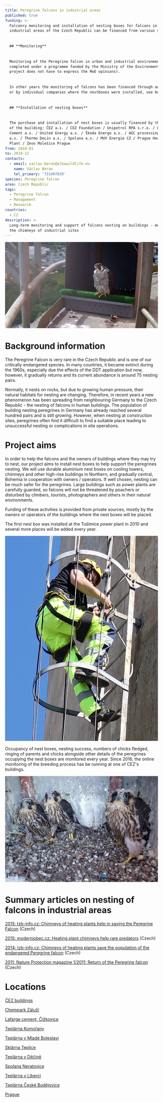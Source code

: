 ```yaml
---
title: Peregrine falcons in industrial areas
published: true
funding: >-
  Falconry monitoring and installation of nesting boxes for falcons in
  industrial areas of the Czech Republic can be financed from various sources:


  ## **Monitoring**


  Monitoring of the Peregrine falcon in urban and industrial environment
  completed under a programme funded by the Ministry of the Environment (the
  project does not have to express the MoE opinions). 


  In other years the monitoring of falcons has been financed through own funds
  or by individual companies where the nestboxes were installed, see below.


  ## **Installation of nesting boxes**


  The purchase and installation of nest boxes is usually financed by the owner
  of the building: ČEZ a.s. / CEZ Foundation / Unipetrol RPA s.r.o. / Lafarge
  Cement a.s. / United Energy a.s. / Škoda Energo a.s. / AGC processing Teplice
  a.s. / Thermo Decin a.s. / Spolana a.s. / MVV Energie CZ / Prague Heating
  Plant / Zevo Malešice Prague
from: 2010-01
to: 2019-12
contacts:
  - email: vaclav.beran@alkawildlife.eu
    name: Václav Beran
    tel_primary: '731407839'
species: Peregrine falcon
area: Czech Republic
tags:
  - Peregrine falcon
  - Management
  - Research
countries:
  - CZ
description: >-
  Long-term monitoring and support of falcons nesting on buildings - mostly on
  the chimneys of industrial sites
---
```

![](/media/sokol_budějovice.jpg)

# Background information

The Peregrine Falcon is very rare in the Czech Republic and is one of our critically endangered species. In many countries, it became extinct during the 1960s, especially due the effects of the DDT application but now, however, it gradually returns and its current abundance is around 75 nesting pairs. 

Normally, it nests on rocks, but due to growing human pressure, their natural habitats for nesting are changing. Therefore, in recent years a new phenomenon has been spreading from neighbouring Germany to the Czech Republic - the nesting of falcons in human buildings. The population of building nesting peregrines in Germany has already reached several hundred pairs and is still growing. However, when nesting at construction sites, peregrines often find it difficult to find a suitable place leading to unsuccessful nesting or complications in site operations.

# Project aims

In order to help the falcons and the owners of buildings where they may try to nest, our project aims to install nest boxes to help support the peregrines nesting. We will use durable aluminium nest boxes on cooling towers, chimneys and other high-rise buildings in Northern, and gradually central, Bohemia in cooperation with owners / operators. If well chosen, nesting can be much safer for the peregrines. Large buildings such as power plants are carefully guarded, so falcons will not be threatened by poachers or disturbed by climbers, tourists, photographers and others in their natural environments. 

Funding of these activities is provided from private sources, mostly by the owners or operators of the buildings where the nest boxes will be placed.

The first nest box was installed at the Tušimice power plant in 2010 and several more places will be added every year.

![](/media/cesta-nahoru-3.jpg "Monitoring of nest boxes")

Occupancy of nest boxes, nesting success, numbers of chicks fledged, ringing of parents and chicks alongside other details of the peregrines occupying the nest boxes are monitored every year. Since 2016, the online monitoring of the breeding process has be running at one of CEZ's buildings.

![](/media/bráškové-a-sestřička-s-kroužky.jpg)

# Summary articles on nesting of falcons in industrial areas

[2015: tzb-info.cz: Chimneys of heating plants help in saving the Peregrine Falcon](https://energetika.tzb-info.cz/teplarenstvi/13022-kominy-teplaren-pomahaji-pri-zachrane-sokola-stehovaveho) (Czech)

[2015: moderniobec.cz: Heating plant chimneys help rare predators](https://www.moderniobec.cz/kominy-teplaren-pomahaji-vzacnym-dravcum/) (Czech)

[2014: tzb-info.cz: Chimneys of heating plants save the population of the endangered Peregrine falcon](https://www.tzb-info.cz/rozhovory-komentare/11572-kominy-teplaren-zachranuji-populaci-ohrozeneho-sokola-stehovaveho) (Czech)

[2011: Nature Protection magazine 1/2011: Return of the Peregrine falcon](/media/OP_8-11.pdf) (Czech)

# Locations

[ČEZ buildings](/projects/sokol-stehovavy-v-prumyslovych-arealech/objekty-CEZ)

[Chempark Záluží](/projects/peregrine-falcon-on-industrial-sites/chempark-zaluzi)

[Lafarge cement, Čížkovice](/projects/peregrine-falcon-on-industrial-sites/cementarna-cizkovice)

[Teplárna Komořany](/projects/sokol-stehovavy-v-prumyslovych-arealech/teplarna-komorany)

[Teplárna v Mladé Boleslavi](/projects/sokol-stehovavy-v-prumyslovych-arealech/teplarna-boleslav)

[Sklárna Teplice](/projects/sokol-stehovavy-v-prumyslovych-arealech/sklarna-teplice)

[Teplárna v Děčíně](/projects/sokol-stehovavy-v-prumyslovych-arealech/teplarna-decin)

[Spolana Neratovice](/projects/sokol-stehovavy-v-prumyslovych-arealech/spolana-neratovice)

[Teplárna v Liberci](/projects/sokol-stehovavy-v-prumyslovych-arealech/teplarna-liberec)

[Teplárna České Budějovice](/projects/sokol-stehovavy-v-prumyslovych-arealech/teplarna-budejovice)

[Prague](/projects/sokol-stehovavy-v-prumyslovych-arealech/praha)
